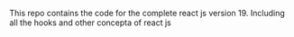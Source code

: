 This repo contains the code for the complete react js version 19. Including all the hooks and other concepta of react js
